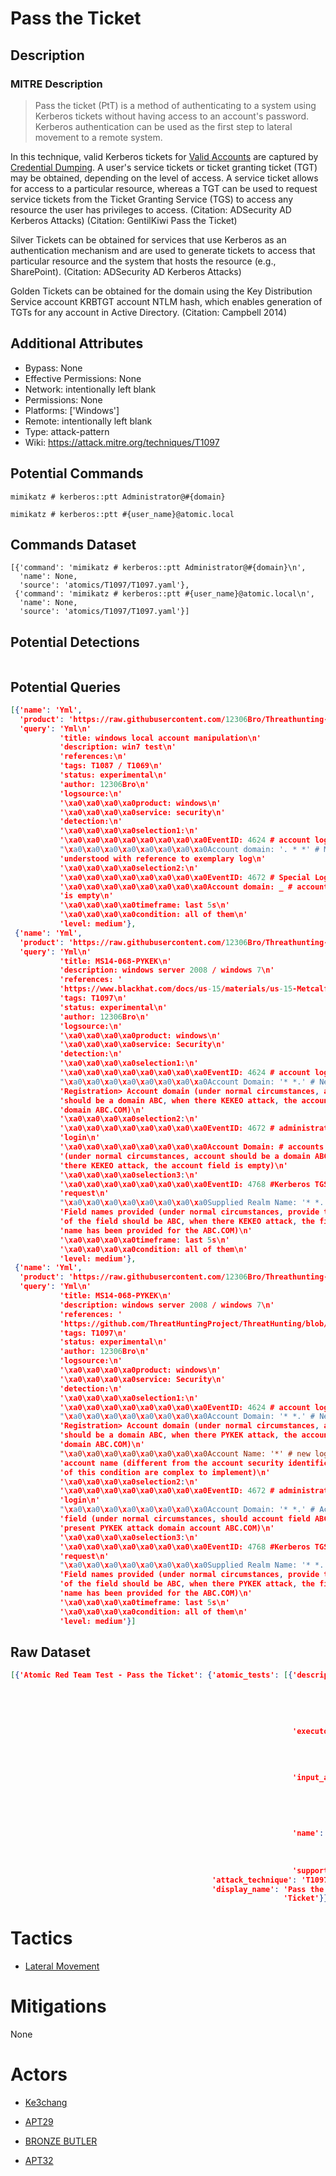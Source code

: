 
# Pass the Ticket

## Description

### MITRE Description

> Pass the ticket (PtT) is a method of authenticating to a system using Kerberos tickets without having access to an account's password. Kerberos authentication can be used as the first step to lateral movement to a remote system.

In this technique, valid Kerberos tickets for [Valid Accounts](https://attack.mitre.org/techniques/T1078) are captured by [Credential Dumping](https://attack.mitre.org/techniques/T1003). A user's service tickets or ticket granting ticket (TGT) may be obtained, depending on the level of access. A service ticket allows for access to a particular resource, whereas a TGT can be used to request service tickets from the Ticket Granting Service (TGS) to access any resource the user has privileges to access. (Citation: ADSecurity AD Kerberos Attacks) (Citation: GentilKiwi Pass the Ticket)

Silver Tickets can be obtained for services that use Kerberos as an authentication mechanism and are used to generate tickets to access that particular resource and the system that hosts the resource (e.g., SharePoint). (Citation: ADSecurity AD Kerberos Attacks)

Golden Tickets can be obtained for the domain using the Key Distribution Service account KRBTGT account NTLM hash, which enables generation of TGTs for any account in Active Directory. (Citation: Campbell 2014)

## Additional Attributes

* Bypass: None
* Effective Permissions: None
* Network: intentionally left blank
* Permissions: None
* Platforms: ['Windows']
* Remote: intentionally left blank
* Type: attack-pattern
* Wiki: https://attack.mitre.org/techniques/T1097

## Potential Commands

```
mimikatz # kerberos::ptt Administrator@#{domain}

mimikatz # kerberos::ptt #{user_name}@atomic.local

```

## Commands Dataset

```
[{'command': 'mimikatz # kerberos::ptt Administrator@#{domain}\n',
  'name': None,
  'source': 'atomics/T1097/T1097.yaml'},
 {'command': 'mimikatz # kerberos::ptt #{user_name}@atomic.local\n',
  'name': None,
  'source': 'atomics/T1097/T1097.yaml'}]
```

## Potential Detections

```json

```

## Potential Queries

```json
[{'name': 'Yml',
  'product': 'https://raw.githubusercontent.com/12306Bro/Threathunting-book/master/{}',
  'query': 'Yml\n'
           'title: windows local account manipulation\n'
           'description: win7 test\n'
           'references:\n'
           'tags: T1087 / T1069\n'
           'status: experimental\n'
           'author: 12306Bro\n'
           'logsource:\n'
           '\xa0\xa0\xa0\xa0product: windows\n'
           '\xa0\xa0\xa0\xa0service: security\n'
           'detection:\n'
           '\xa0\xa0\xa0\xa0selection1:\n'
           '\xa0\xa0\xa0\xa0\xa0\xa0\xa0\xa0EventID: 4624 # account login\n'
           "\xa0\xa0\xa0\xa0\xa0\xa0\xa0\xa0Account domain: '. * *' # May be "
           'understood with reference to exemplary log\n'
           '\xa0\xa0\xa0\xa0selection2:\n'
           '\xa0\xa0\xa0\xa0\xa0\xa0\xa0\xa0EventID: 4672 # Special Login\n'
           '\xa0\xa0\xa0\xa0\xa0\xa0\xa0\xa0Account domain: _ # account field '
           'is empty\n'
           '\xa0\xa0\xa0\xa0timeframe: last 5s\n'
           '\xa0\xa0\xa0\xa0condition: all of them\n'
           'level: medium'},
 {'name': 'Yml',
  'product': 'https://raw.githubusercontent.com/12306Bro/Threathunting-book/master/{}',
  'query': 'Yml\n'
           'title: MS14-068-PYKEK\n'
           'description: windows server 2008 / windows 7\n'
           'references: '
           'https://www.blackhat.com/docs/us-15/materials/us-15-Metcalf-Red-Vs-Blue-Modern-Active-Directory-Attacks-Detection-And-Protection-wp.pdf\n'
           'tags: T1097\n'
           'status: experimental\n'
           'author: 12306Bro\n'
           'logsource:\n'
           '\xa0\xa0\xa0\xa0product: windows\n'
           '\xa0\xa0\xa0\xa0service: Security\n'
           'detection:\n'
           '\xa0\xa0\xa0\xa0selection1:\n'
           '\xa0\xa0\xa0\xa0\xa0\xa0\xa0\xa0EventID: 4624 # account login\n'
           "\xa0\xa0\xa0\xa0\xa0\xa0\xa0\xa0Account Domain: '* *.' # New "
           'Registration> Account domain (under normal circumstances, account '
           'should be a domain ABC, when there KEKEO attack, the account '
           'domain ABC.COM)\n'
           '\xa0\xa0\xa0\xa0selection2:\n'
           '\xa0\xa0\xa0\xa0\xa0\xa0\xa0\xa0EventID: 4672 # administrator '
           'login\n'
           '\xa0\xa0\xa0\xa0\xa0\xa0\xa0\xa0Account Domain: # accounts domain '
           '(under normal circumstances, account should be a domain ABC, when '
           'there KEKEO attack, the account field is empty)\n'
           '\xa0\xa0\xa0\xa0selection3:\n'
           '\xa0\xa0\xa0\xa0\xa0\xa0\xa0\xa0EventID: 4768 #Kerberos TGS '
           'request\n'
           "\xa0\xa0\xa0\xa0\xa0\xa0\xa0\xa0Supplied Realm Name: '* *.' # "
           'Field names provided (under normal circumstances, provide the name '
           'of the field should be ABC, when there KEKEO attack, the field '
           'name has been provided for the ABC.COM)\n'
           '\xa0\xa0\xa0\xa0timeframe: last 5s\n'
           '\xa0\xa0\xa0\xa0condition: all of them\n'
           'level: medium'},
 {'name': 'Yml',
  'product': 'https://raw.githubusercontent.com/12306Bro/Threathunting-book/master/{}',
  'query': 'Yml\n'
           'title: MS14-068-PYKEK\n'
           'description: windows server 2008 / windows 7\n'
           'references: '
           'https://github.com/ThreatHuntingProject/ThreatHunting/blob/master/hunts/golden_ticket.md\n'
           'tags: T1097\n'
           'status: experimental\n'
           'author: 12306Bro\n'
           'logsource:\n'
           '\xa0\xa0\xa0\xa0product: windows\n'
           '\xa0\xa0\xa0\xa0service: Security\n'
           'detection:\n'
           '\xa0\xa0\xa0\xa0selection1:\n'
           '\xa0\xa0\xa0\xa0\xa0\xa0\xa0\xa0EventID: 4624 # account login\n'
           "\xa0\xa0\xa0\xa0\xa0\xa0\xa0\xa0Account Domain: '* *.' # New "
           'Registration> Account domain (under normal circumstances, account '
           'should be a domain ABC, when there PYKEK attack, the account '
           'domain ABC.COM)\n'
           "\xa0\xa0\xa0\xa0\xa0\xa0\xa0\xa0Account Name: '*' # new login> "
           'account name (different from the account security identification '
           'of this condition are complex to implement)\n'
           '\xa0\xa0\xa0\xa0selection2:\n'
           '\xa0\xa0\xa0\xa0\xa0\xa0\xa0\xa0EventID: 4672 # administrator '
           'login\n'
           "\xa0\xa0\xa0\xa0\xa0\xa0\xa0\xa0Account Domain: '* *.' # Account "
           'field (under normal circumstances, should account field ABC, when '
           'present PYKEK attack domain account ABC.COM)\n'
           '\xa0\xa0\xa0\xa0selection3:\n'
           '\xa0\xa0\xa0\xa0\xa0\xa0\xa0\xa0EventID: 4768 #Kerberos TGS '
           'request\n'
           "\xa0\xa0\xa0\xa0\xa0\xa0\xa0\xa0Supplied Realm Name: '* *.' # "
           'Field names provided (under normal circumstances, provide the name '
           'of the field should be ABC, when there PYKEK attack, the field '
           'name has been provided for the ABC.COM)\n'
           '\xa0\xa0\xa0\xa0timeframe: last 5s\n'
           '\xa0\xa0\xa0\xa0condition: all of them\n'
           'level: medium'}]
```

## Raw Dataset

```json
[{'Atomic Red Team Test - Pass the Ticket': {'atomic_tests': [{'description': 'Similar '
                                                                              'to '
                                                                              'PTH, '
                                                                              'but '
                                                                              'attacking '
                                                                              'Kerberos\n',
                                                               'executor': {'command': 'mimikatz '
                                                                                       '# '
                                                                                       'kerberos::ptt '
                                                                                       '#{user_name}@#{domain}\n',
                                                                            'name': 'command_prompt'},
                                                               'input_arguments': {'domain': {'default': 'atomic.local',
                                                                                              'description': 'domain',
                                                                                              'type': 'string'},
                                                                                   'user_name': {'default': 'Administrator',
                                                                                                 'description': 'username',
                                                                                                 'type': 'string'}},
                                                               'name': 'Mimikatz '
                                                                       'Kerberos '
                                                                       'Ticket '
                                                                       'Attack',
                                                               'supported_platforms': ['windows']}],
                                             'attack_technique': 'T1097',
                                             'display_name': 'Pass the '
                                                             'Ticket'}}]
```

# Tactics


* [Lateral Movement](../tactics/Lateral-Movement.md)


# Mitigations

None

# Actors


* [Ke3chang](../actors/Ke3chang.md)

* [APT29](../actors/APT29.md)
    
* [BRONZE BUTLER](../actors/BRONZE-BUTLER.md)
    
* [APT32](../actors/APT32.md)
    
